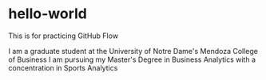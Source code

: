 # hello-world
This is for practicing GitHub Flow

I am a graduate student at the University of Notre Dame's Mendoza College of Business
I am pursuing my Master's Degree in Business Analytics with a concentration in Sports Analytics
